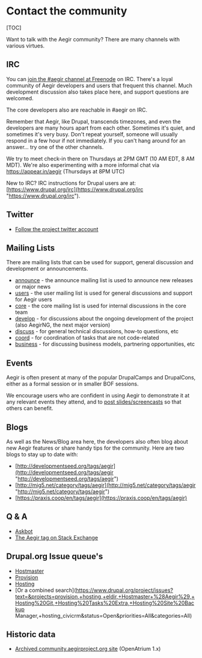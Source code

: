 Contact the community
=====================

[TOC]

Want to talk with the Aegir community? There are many channels with various virtues.

IRC
---

You can [join the #aegir channel at Freenode](http://webchat.freenode.net/?channels=#aegir) on IRC. There's a loyal community of Aegir developers and users that frequent this channel. Much development discussion also takes place here, and support questions are welcomed.

The core developers also are reachable in #aegir on IRC.

Remember that Aegir, like Drupal, transcends timezones, and even the developers are many hours apart from each other. Sometimes it's quiet, and sometimes it's very busy. Don't repeat yourself, someone will usually respond in a few hour if not immediately. If you can't hang around for an answer... try one of the other channels.

We try to meet check-in there on Thursdays at 2PM GMT (10 AM EDT, 8 AM MDT). 
We're also experimenting with a more informal chat via https://appear.in/aegir (Thursdays at 8PM UTC)

New to IRC? IRC instructions for Drupal users are at: [https://www.drupal.org/irc](https://www.drupal.org/irc "https://www.drupal.org/irc").

Twitter
-------

* [Follow the project twitter account](https://twitter.com/aegirproject)


Mailing Lists
-------------

There are mailing lists that can be used for support, general discussion and development or announcements.

* [announce](https://listes.koumbit.net/cgi-bin/mailman/listinfo/announce-lists.aegirproject.org) - the announce mailing list is used to announce new releases or major news
* [users](https://listes.koumbit.net/cgi-bin/mailman/listinfo/users-lists.aegirproject.org) - the user mailing list is used for general discussions and support for Aegir users
* [core](https://listes.koumbit.net/cgi-bin/mailman/listinfo/core-lists.aegirproject.org) - the core mailing list is used for internal discussions in the core team
* [develop](https://listes.koumbit.net/cgi-bin/mailman/listinfo/develop-aegirproject.org) - for discussions about the ongoing development of the project (also AegirNG, the next major version)
* [discuss](https://listes.koumbit.net/cgi-bin/mailman/listinfo/discuss-aegirproject.org) - for general technical discussions, how-to questions, etc
* [coord](https://listes.koumbit.net/cgi-bin/mailman/listinfo/coord-aegirproject.org) - for coordination of tasks that are not code-related
* [business](https://listes.koumbit.net/cgi-bin/mailman/listinfo/business-aegirproject.org) - for discussing business models, partnering opportunities, etc


Events
------

Aegir is often present at many of the popular DrupalCamps and DrupalCons, either as a formal session or in smaller BOF sessions.

We encourage users who are confident in using Aegir to demonstrate it at any relevant events they attend, and to [post slides/screencasts](/node/7) so that others can benefit.


Blogs
-----

As well as the News/Blog area here, the developers also often blog about new Aegir features or share handy tips for the community. Here are two blogs to stay up to date with:

*   [http://developmentseed.org/tags/aegir](http://developmentseed.org/tags/aegir "http://developmentseed.org/tags/aegir")
*   [http://mig5.net/category/tags/aegir](http://mig5.net/category/tags/aegir "http://mig5.net/category/tags/aegir")
*   [https://praxis.coop/en/tags/aegir](https://praxis.coop/en/tags/aegir)


Q & A
-----

* [Askbot](https://ask.aegir.support/)
* [The Aegir tag on Stack Exchange](http://drupal.stackexchange.com/questions/tagged/aegir)


Drupal.org Issue queue's
------------------------

* [Hostmaster](https://www.drupal.org/project/issues/hostmaster)
* [Provision](https://www.drupal.org/project/issues/provision)
* [Hosting](https://www.drupal.org/project/issues/hosting)
* [Or a combined search](https://www.drupal.org/project/issues?text=&projects=provision,+hosting,+eldir,+Hostmaster+%28Aegir%29,+Hosting%20Git,+Hosting%20Tasks%20Extra,+Hosting%20Site%20Backup Manager,+hosting_civicrm&status=Open&priorities=All&categories=All)


Historic data
-------------

* [Archived community.aegirproject.org site](http://community-archive.aegirproject.org) (OpenAtrium 1.x)
